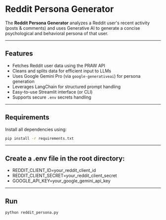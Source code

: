 # Reddit Persona Generator

The **Reddit Persona Generator** analyzes a Reddit user's recent activity (posts & comments) and uses Generative AI to generate a concise psychological and behavioral persona of that user.

---

##  Features

-  Fetches Reddit user data using the PRAW API
-  Cleans and splits data for efficient input to LLMs
-  Uses Google Gemini Pro (via `google-generativeai`) for persona generation
-  Leverages LangChain for structured prompt handling
-  Easy-to-use Streamlit interface (or CLI)
-  Supports secure `.env` secrets handling

---

##  Requirements

Install all dependencies using:

```bash
pip install -r requirements.txt
```
---

## Create a .env file in the root directory:

- REDDIT_CLIENT_ID=your_reddit_client_id
- REDDIT_CLIENT_SECRET=your_reddit_client_secret
- GOOGLE_API_KEY=your_google_gemini_api_key

---

## Run
```bash
python reddit_persona.py
```
